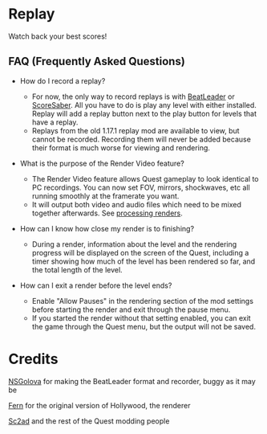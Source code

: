 # Replay

Watch back your best scores!

## FAQ (Frequently Asked Questions)

- How do I record a replay?
  - For now, the only way to record replays is with [BeatLeader](https://github.com/BeatLeader/beatleader-qmod/releases) or [ScoreSaber](https://scoresaber.com/quest). All you have to do is play any level with either installed. Replay will add a replay button next to the play button for levels that have a replay.
  - Replays from the old 1.17.1 replay mod are available to view, but cannot be recorded. Recording them will never be added because their format is much worse for viewing and rendering.

- What is the purpose of the Render Video feature?
  - The Render Video feature allows Quest gameplay to look identical to PC recordings. You can now set FOV, mirrors, shockwaves, etc all running smoothly at the framerate you want.
  - It will output both video and audio files which need to be mixed together afterwards. See [processing renders](#processing-renders).

- How can I know how close my render is to finishing?
  - During a render, information about the level and the rendering progress will be displayed on the screen of the Quest, including a timer showing how much of the level has been rendered so far, and the total length of the level.

- How can I exit a render before the level ends?
  - Enable "Allow Pauses" in the rendering section of the mod settings before starting the render and exit through the pause menu.
  - If you started the render without that setting enabled, you can exit the game through the Quest menu, but the output will not be saved.

# Credits

[NSGolova](https://github.com/NSGolova) for making the BeatLeader format and recorder, buggy as it may be

[Fern](https://github.com/Fernthedev) for the original version of Hollywood, the renderer

[Sc2ad](https://github.com/Sc2ad) and the rest of the Quest modding people
